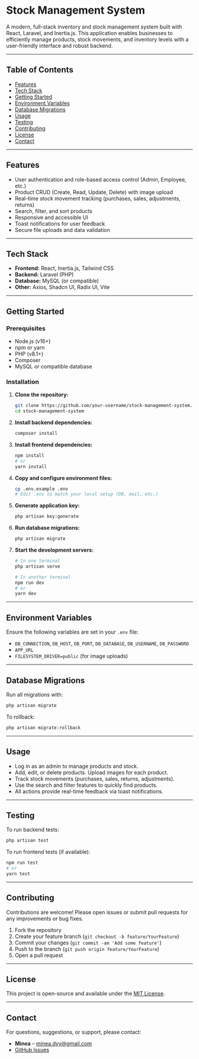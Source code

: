 # Stock Management System

A modern, full-stack inventory and stock management system built with React, Laravel, and Inertia.js. This application enables businesses to efficiently manage products, stock movements, and inventory levels with a user-friendly interface and robust backend.

---

## Table of Contents

- [Features](#features)
- [Tech Stack](#tech-stack)
- [Getting Started](#getting-started)
- [Environment Variables](#environment-variables)
- [Database Migrations](#database-migrations)
- [Usage](#usage)
- [Testing](#testing)
- [Contributing](#contributing)
- [License](#license)
- [Contact](#contact)

---

## Features

- User authentication and role-based access control (Admin, Employee, etc.)
- Product CRUD (Create, Read, Update, Delete) with image upload
- Real-time stock movement tracking (purchases, sales, adjustments, returns)
- Search, filter, and sort products
- Responsive and accessible UI
- Toast notifications for user feedback
- Secure file uploads and data validation

---

## Tech Stack

- **Frontend:** React, Inertia.js, Tailwind CSS
- **Backend:** Laravel (PHP)
- **Database:** MySQL (or compatible)
- **Other:** Axios, Shadcn UI, Radix UI, Vite

---

## Getting Started

### Prerequisites

- Node.js (v16+)
- npm or yarn
- PHP (v8.1+)
- Composer
- MySQL or compatible database

### Installation

1. **Clone the repository:**
   ```bash
   git clone https://github.com/your-username/stock-management-system.git
   cd stock-management-system
   ```

2. **Install backend dependencies:**
   ```bash
   composer install
   ```

3. **Install frontend dependencies:**
   ```bash
   npm install
   # or
   yarn install
   ```

4. **Copy and configure environment files:**
   ```bash
   cp .env.example .env
   # Edit .env to match your local setup (DB, mail, etc.)
   ```

5. **Generate application key:**
   ```bash
   php artisan key:generate
   ```

6. **Run database migrations:**
   ```bash
   php artisan migrate
   ```

7. **Start the development servers:**
   ```bash
   # In one terminal
   php artisan serve

   # In another terminal
   npm run dev
   # or
   yarn dev
   ```

---

## Environment Variables

Ensure the following variables are set in your `.env` file:

- `DB_CONNECTION`, `DB_HOST`, `DB_PORT`, `DB_DATABASE`, `DB_USERNAME`, `DB_PASSWORD`
- `APP_URL`
- `FILESYSTEM_DRIVER=public` (for image uploads)

---

## Database Migrations

Run all migrations with:
```bash
php artisan migrate
```

To rollback:
```bash
php artisan migrate:rollback
```

---

## Usage

- Log in as an admin to manage products and stock.
- Add, edit, or delete products. Upload images for each product.
- Track stock movements (purchases, sales, returns, adjustments).
- Use the search and filter features to quickly find products.
- All actions provide real-time feedback via toast notifications.

---

## Testing

To run backend tests:
```bash
php artisan test
```

To run frontend tests (if available):
```bash
npm run test
# or
yarn test
```

---

## Contributing

Contributions are welcome! Please open issues or submit pull requests for any improvements or bug fixes.

1. Fork the repository
2. Create your feature branch (`git checkout -b feature/YourFeature`)
3. Commit your changes (`git commit -am 'Add some feature'`)
4. Push to the branch (`git push origin feature/YourFeature`)
5. Open a pull request

---

## License

This project is open-source and available under the [MIT License](LICENSE).

---

## Contact

For questions, suggestions, or support, please contact:

- **Minea** – [minea.dyy@gmail.com](mailto:your.email@example.com)
- [GitHub Issues](https://github.com/Mineaworld/Inventory-Management/issues)